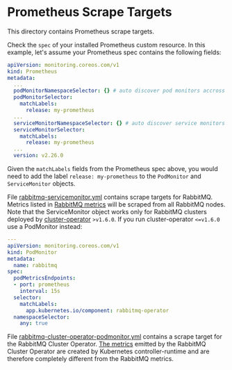# Prometheus Scrape Targets

This directory contains Prometheus scrape targets.

Check the `spec` of your installed Prometheus custom resource.
In this example, let's assume your Prometheus spec contains the following fields:

```yaml
apiVersion: monitoring.coreos.com/v1
kind: Prometheus
metadata:
  ...
  podMonitorNamespaceSelector: {} # auto discover pod monitors accross all namespaces
  podMonitorSelector:
    matchLabels:
      release: my-prometheus
  ...
  serviceMonitorNamespaceSelector: {} # auto discover service monitors accross all namespaces
  serviceMonitorSelector:
    matchLabels:
      release: my-prometheus
  ...
  version: v2.26.0
```

Given the `matchLabels` fields from the Prometheus spec above, you would need to add the label `release: my-prometheus` to the `PodMonitor` and `ServiceMonitor` objects.

File [rabbitmq-servicemonitor.yml](./rabbitmq-servicemonitor.yml) contains scrape targets for RabbitMQ.
Metrics listed in [RabbitMQ metrics](https://github.com/rabbitmq/rabbitmq-server/blob/master/deps/rabbitmq_prometheus/metrics.md) will be scraped from all RabbitMQ nodes.
Note that the ServiceMonitor object works only for RabbitMQ clusters deployed by [cluster-operator](https://github.com/rabbitmq/cluster-operator) `>v1.6.0`. If you run cluster-operator `<=v1.6.0` use a PodMonitor instead:

```yaml
---
apiVersion: monitoring.coreos.com/v1
kind: PodMonitor
metadata:
  name: rabbitmq
spec:
  podMetricsEndpoints:
  - port: prometheus
    interval: 15s
  selector:
    matchLabels:
      app.kubernetes.io/component: rabbitmq-operator
  namespaceSelector:
    any: true
```

File [rabbitmq-cluster-operator-podmonitor.yml](./rabbitmq-cluster-operator-podmonitor.yml) contains a scrape target for the RabbitMQ Cluster Operator.
[The metrics](https://book.kubebuilder.io/reference/metrics.html) emitted by the RabbitMQ Cluster Operator are created by Kubernetes controller-runtime and are therefore completely different from the RabbitMQ metrics.

